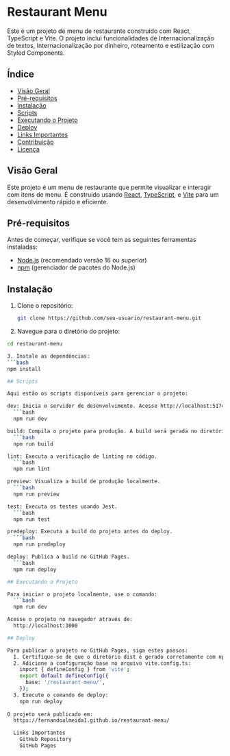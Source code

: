 # Restaurant Menu

Este é um projeto de menu de restaurante construído com React, TypeScript e Vite. O projeto inclui funcionalidades de Internacionalização de textos, Internacionalização por dinheiro, roteamento e estilização com Styled Components.

## Índice

- [Visão Geral](#visão-geral)
- [Pré-requisitos](#pré-requisitos)
- [Instalação](#instalação)
- [Scripts](#scripts)
- [Executando o Projeto](#executando-o-projeto)
- [Deploy](#deploy)
- [Links Importantes](#links-importantes)
- [Contribuição](#contribuição)
- [Licença](#licença)

## Visão Geral

Este projeto é um menu de restaurante que permite visualizar e interagir com itens de menu. É construído usando [React](https://reactjs.org/), [TypeScript](https://www.typescriptlang.org/), e [Vite](https://vitejs.dev/) para um desenvolvimento rápido e eficiente.

## Pré-requisitos

Antes de começar, verifique se você tem as seguintes ferramentas instaladas:

- [Node.js](https://nodejs.org/) (recomendado versão 16 ou superior)
- [npm](https://www.npmjs.com/) (gerenciador de pacotes do Node.js)

## Instalação

1. Clone o repositório:

   ```bash
   git clone https://github.com/seu-usuario/restaurant-menu.git

2. Navegue para o diretório do projeto:
  ```bash
  cd restaurant-menu

3. Instale as dependências:
  ```bash
  npm install

## Scripts

Aqui estão os scripts disponíveis para gerenciar o projeto:

  dev: Inicia o servidor de desenvolvimento. Acesse http://localhost:5174/restaurant-menu/ no seu navegador.
    ```bash
    npm run dev

  build: Compila o projeto para produção. A build será gerada no diretório dist.
    ```bash
    npm run build

  lint: Executa a verificação de linting no código.
    ```bash
    npm run lint

  preview: Visualiza a build de produção localmente.
    ```bash
    npm run preview

  test: Executa os testes usando Jest.
    ```bash
    npm run test  

  predeploy: Executa a build do projeto antes do deploy.
    ```bash
    npm run predeploy

  deploy: Publica a build no GitHub Pages.
    ```bash
    npm run deploy

## Executando o Projeto

  Para iniciar o projeto localmente, use o comando:
    ```bash
    npm run dev

  Acesse o projeto no navegador através de:
    http://localhost:3000

## Deploy

  Para publicar o projeto no GitHub Pages, siga estes passos:
    1. Certifique-se de que o diretório dist é gerado corretamente com npm run build.
    2. Adicione a configuração base no arquivo vite.config.ts:
      import { defineConfig } from 'vite';
      export default defineConfig({
        base: '/restaurant-menu/',
      });
    3. Execute o comando de deploy:
      npm run deploy
    
  O projeto será publicado em:
    https://fernandoalmeida1.github.io/restaurant-menu/

    Links Importantes
      GitHub Repository
      GitHub Pages